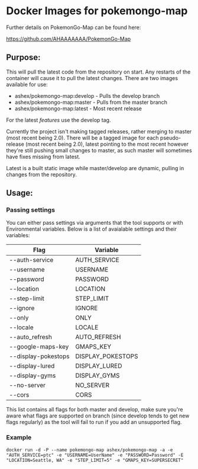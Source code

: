 # Docker Images for pokemongo-map

Further details on PokemonGo-Map can be found here:

https://github.com/AHAAAAAAA/PokemonGo-Map

## Purpose:

This will pull the latest code from the repository on start. Any restarts of the container will cause it to pull the latest changes. There are two images available for use:

* ashex/pokemongo-map:develop - Pulls the develop branch
* ashex/pokemongo-map:master - Pulls from the master branch
* ashex/pokemongo-map:latest - Most recent release

For the latest *features* use the develop tag. 

Currently the project isn't making tagged releases, rather merging to master (most recent being 2.0). There will be a tagged image for each pseudo-release (most recent being 2.0), latest pointing to the most recent however they're still pushing small changes to master, as such master will sometimes have fixes missing from latest. 

Latest is a built static image while master/develop are dynamic, pulling in changes from the repository.


## Usage:

### Passing settings

You can either pass settings via arguments that the tool supports or with Environmental variables. Below is a list of avaialable settings and their variables:


| Flag  | Variable  |
|---|---|
| --auth-service  | AUTH_SERVICE  |
| --username  | USERNAME  |
| --password  | PASSWORD  |
| --location  | LOCATION  |
| --step-limit  | STEP_LIMIT  |
| --ignore  | IGNORE  |
| --only  | ONLY  |
| --locale  | LOCALE  |
| --auto_refresh  | AUTO_REFRESH  |
| --google-maps-key  | GMAPS_KEY  |
| --display-pokestops  | DISPLAY_POKESTOPS  |
| --display-lured  | DISPLAY_LURED  |
| --display-gyms  | DISPLAY_GYMS  |
| --no-server  | NO_SERVER  |
| --cors  | CORS  |

This list contains all flags for both master and develop, make sure you're aware what flags are supported on branch (since develop tends to get new flags regularly) as the tool will fail to run if you add an unsupported flag.


### Example
`docker run -d -P --name pokemongo-map ashex/pokemongo-map -a -e "AUTH_SERVICE=ptc" -e "USERNAME=UserName" -e "PASSWORD=Password" -E "LOCATION=Seattle, WA" -e "STEP_LIMIT=5" -e "GMAPS_KEY=SUPERSECRET"`



